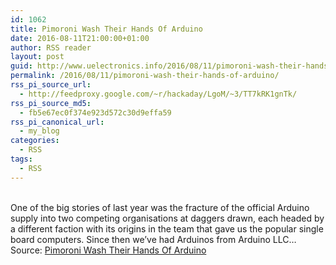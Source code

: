 ```yaml
---
id: 1062
title: Pimoroni Wash Their Hands Of Arduino
date: 2016-08-11T21:00:00+01:00
author: RSS reader
layout: post
guid: http://www.uelectronics.info/2016/08/11/pimoroni-wash-their-hands-of-arduino/
permalink: /2016/08/11/pimoroni-wash-their-hands-of-arduino/
rss_pi_source_url:
  - http://feedproxy.google.com/~r/hackaday/LgoM/~3/TT7kRK1gnTk/
rss_pi_source_md5:
  - fb5e67ec0f374e923d572c30d9effa59
rss_pi_canonical_url:
  - my_blog
categories:
  - RSS
tags:
  - RSS
---
```

&#013;  
One of the big stories of last year was the fracture of the official Arduino supply into two competing organisations at daggers drawn, each headed by a different faction with its origins in the team that gave us the popular single board computers. Since then we’ve had Arduinos from Arduino LLC…&#013;  
Source: <a href="http://feedproxy.google.com/~r/hackaday/LgoM/~3/TT7kRK1gnTk/" target="_blank">Pimoroni Wash Their Hands Of Arduino</a>